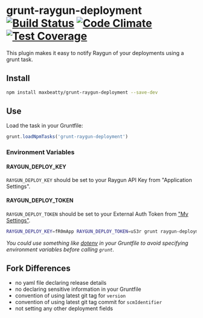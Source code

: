 # grunt-raygun-deployment [![Build Status](https://secure.travis-ci.org/maxbeatty/grunt-raygun-deployment.png?branch=master)](http://travis-ci.org/maxbeatty/grunt-raygun-deployment) [![Code Climate](https://codeclimate.com/github/maxbeatty/grunt-raygun-deployment/badges/gpa.svg)](https://codeclimate.com/github/maxbeatty/grunt-raygun-deployment) [![Test Coverage](https://codeclimate.com/github/maxbeatty/grunt-raygun-deployment/badges/coverage.svg)](https://codeclimate.com/github/maxbeatty/grunt-raygun-deployment)

This plugin makes it easy to notify Raygun of your deployments using a grunt task.

## Install

```bash
npm install maxbeatty/grunt-raygun-deployment --save-dev
```

## Use

Load the task in your Gruntfile:

```js
grunt.loadNpmTasks('grunt-raygun-deployment')
```

### Environment Variables

#### RAYGUN_DEPLOY_KEY

`RAYGUN_DEPLOY_KEY` should be set to your Raygun API Key from "Application Settings".

#### RAYGUN_DEPLOY_TOKEN

`RAYGUN_DEPLOY_TOKEN` should be set to your External Auth Token from ["My Settings"](https://app.raygun.io/user).

```bash
RAYGUN_DEPLOY_KEY=fR0mApp RAYGUN_DEPLOY_TOKEN=uS3r grunt raygun-deployment
```

_You could use something like [dotenv](https://www.npmjs.com/package/dotenv) in your Gruntfile to avoid specifying environment variables before calling `grunt`._

## Fork Differences

- no yaml file declaring release details
- no declaring sensitive information in your Gruntfile
- convention of using latest git tag for `version`
- convention of using latest git tag commit for `scmIdentifier`
- not setting any other deployment fields
